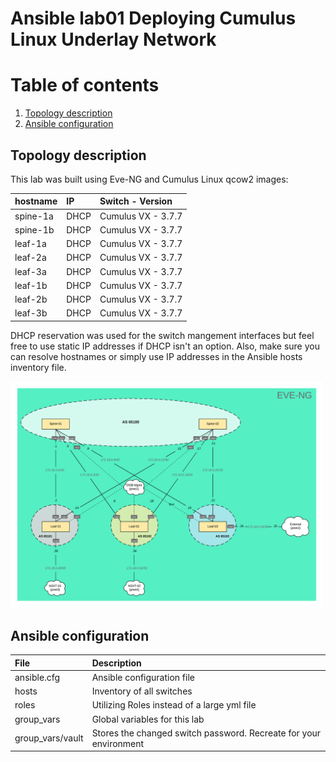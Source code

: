 # Ansible lab01 Deploying Cumulus Linux Underlay Network

# Table of contents
1. [Topology description](#topology_description)
2. [Ansible configuration](#ansible_configuration)


Topology description  <a name="topology_description"></a>
--------------------
This lab was built using Eve-NG and Cumulus Linux qcow2 images:

| hostname      | IP           | Switch - Version   |
| :------------ |:-------------| :------------------|
| spine-1a      | DHCP         | Cumulus VX - 3.7.7 |
| spine-1b      | DHCP         | Cumulus VX - 3.7.7 |
| leaf-1a       | DHCP         | Cumulus VX - 3.7.7 |
| leaf-2a       | DHCP         | Cumulus VX - 3.7.7 |
| leaf-3a       | DHCP         | Cumulus VX - 3.7.7 |
| leaf-1b       | DHCP         | Cumulus VX - 3.7.7 |
| leaf-2b       | DHCP         | Cumulus VX - 3.7.7 |
| leaf-3b       | DHCP         | Cumulus VX - 3.7.7 |

DHCP reservation was used for the switch mangement interfaces but feel free to use static IP addresses if DHCP isn't an option. Also, make sure you can resolve hostnames or simply use IP addresses in the Ansible hosts inventory file.  

<img src='docs/topology.png' width=500>


Ansible configuration  <a name="ansible_configuration"></a>
----------------------

| File             | Description                                                       |
| :--------------- | :---------------------------------------------------------------- |
| ansible.cfg      | Ansible configuration file                                        |
| hosts            | Inventory of all switches                                         |
| roles            | Utilizing Roles instead of a large yml file                       |
| group_vars       | Global variables for this lab                                     |
| group_vars/vault | Stores the changed switch password. Recreate for your environment |

